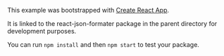 This example was bootstrapped with [Create React App](https://github.com/facebook/create-react-app).

It is linked to the react-json-formater package in the parent directory for development purposes.

You can run `npm install` and then `npm start` to test your package.
